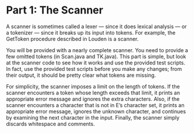 # Part 1: The Scanner
A scanner is sometimes called a lexer — since it does lexical analysis — or a tokenizer — since it breaks up its input into tokens. For example, the GetToken procedure described in Louden is a scanner.

You will be provided with a nearly complete scanner. You need to provide a few omitted tokens (in Scan.java and TK.java). This part is simple, but look at the scanner code to see how it works and use the
provided test scripts. In fact, use the provided test scripts before you make any changes; from their output, it should be pretty clear what tokens are missing.

For simplicity, the scanner imposes a limit on the length of tokens. If the scanner encounters a token whose length exceeds that limit, it prints an appropriate error message and ignores the extra characters. Also, if the scanner encounters a character that is not in E’s character set, it prints an appropriate error message, ignores the unknown character, and continues by examining the next character in the input. Finally, the scanner simply discards whitespace and comments.
